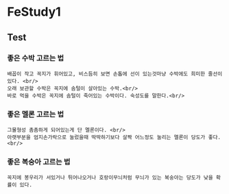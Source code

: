 # FeStudy1

## Test

### 좋은 수박 고르는 법

```
배꼽이 작고 꼭지가 휘어있고, 비스듬히 보면 손톱에 선이 있는것마냥 수박에도 희미한 줄선이 있다. <br/>
오래 보관할 수박은 꼭지에 솜털이 살아있는 수박.<br/>
바로 먹을 수박은 꼭지에 솜털이 죽어있는 수박이다. 숙성도를 말한다.<br/>
```

### 좋은 멜론 고르는 법

```
그물형성 촘촘하게 되어있는게 단 멜론이다. <br/>
아랫부분을 엄지손가락으로 눌렀을때 딱딱하기보다 살짝 어느정도 눌리는 멜론이 당도가 좋다.<br/>
```

### 좋은 복숭아 고르는 법

```
꼭지에 봉우리가 서있거나 튀어나오거나 호랑이무늬처럼 무늬가 있는 복숭아는 당도가 낮을 확률이 있다.
```
